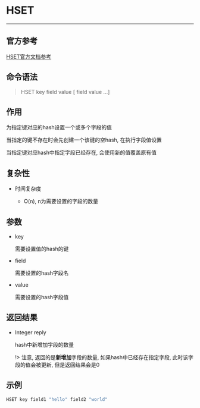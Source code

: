 # HSET

---

## 官方参考

[HSET官方文档参考](https://redis.io/commands/HSET/)

## 命令语法

> HSET key field value [ field value ...]

## 作用

为指定键对应的hash设置一个或多个字段的值

当指定的键不存在时会先创建一个该键的空hash, 在执行字段值设置

当指定键对应hash中指定字段已经存在, 会使用新的值覆盖原有值

## 复杂性

- 时间复杂度

  - O(n), n为需要设置的字段的数量

## 参数

- key

  需要设置值的hash的键

- field

  需要设置的hash字段名

- value

  需要设置的hash字段值

## 返回结果

- Integer reply

  hash中新增加字段的数量

  !> 注意, 返回的是**新增加**字段的数量, 如果hash中已经存在指定字段, 此时该字段的值会被更新, 但是返回结果会是0

## 示例

```bash
HSET key field1 "hello" field2 "world"
```